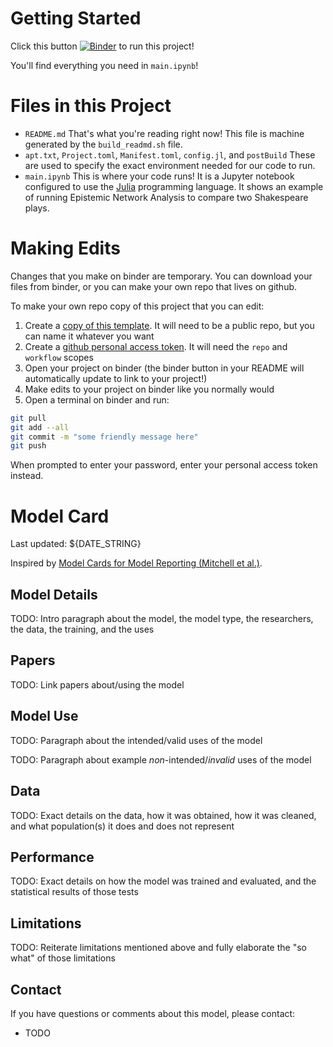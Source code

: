 # Getting Started

Click this button [![Binder](https://mybinder.org/badge_logo.svg)](${BINDER_URL}) to run this project!

You'll find everything you need in `main.ipynb`!

# Files in this Project

- `README.md` That's what you're reading right now! This file is machine generated by the `build_readmd.sh` file.
- `apt.txt`, `Project.toml`, `Manifest.toml`, `config.jl`, and `postBuild` These are used to specify the exact environment needed for our code to run.
- `main.ipynb` This is where your code runs! It is a Jupyter notebook configured to use the [Julia](https://julialang.org/) programming language. It shows an example of running Epistemic Network Analysis to compare two Shakespeare plays.

# Making Edits

Changes that you make on binder are temporary. You can download your files from binder, or you can make your own repo that lives on github.

To make your own repo copy of this project that you can edit:

1. Create a [copy of this template](${GENERATE_URL}). It will need to be a public repo, but you can name it whatever you want
2. Create a [github personal access token](https://docs.github.com/en/authentication/keeping-your-account-and-data-secure/creating-a-personal-access-token). It will need the `repo` and `workflow` scopes
3. Open your project on binder (the binder button in your README will automatically update to link to your project!)
4. Make edits to your project on binder like you normally would
5. Open a terminal on binder and run:
```sh
git pull
git add --all
git commit -m "some friendly message here"
git push
```
When prompted to enter your password, enter your personal access token instead.

# Model Card

Last updated: ${DATE_STRING}

Inspired by [Model Cards for Model Reporting (Mitchell et al.)](https://arxiv.org/abs/1810.03993).

## Model Details

TODO: Intro paragraph about the model, the model type, the researchers, the data, the training, and the uses

## Papers

TODO: Link papers about/using the model

## Model Use

TODO: Paragraph about the intended/valid uses of the model

TODO: Paragraph about example *non*-intended/*invalid* uses of the model

## Data

TODO: Exact details on the data, how it was obtained, how it was cleaned, and what population(s) it does and does not represent

## Performance

TODO: Exact details on how the model was trained and evaluated, and the statistical results of those tests

## Limitations

TODO: Reiterate limitations mentioned above and fully elaborate the "so what" of those limitations

## Contact

If you have questions or comments about this model, please contact:

- TODO
